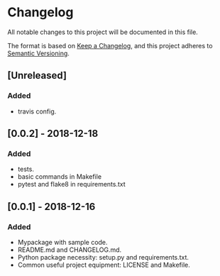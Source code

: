 # Changelog
All notable changes to this project will be documented in this file.

The format is based on [Keep a Changelog](https://keepachangelog.com/en/1.0.0/),
and this project adheres to [Semantic Versioning](https://semver.org/spec/v2.0.0.html).

## [Unreleased]
### Added
- travis config.

## [0.0.2] - 2018-12-18
### Added
- tests.
- basic commands in Makefile
- pytest and flake8 in requirements.txt

## [0.0.1] - 2018-12-16
### Added
- Mypackage with sample code.
- README.md and CHANGELOG.md.
- Python package necessity: setup.py and requirements.txt.
- Common useful project equipment: LICENSE and Makefile.
